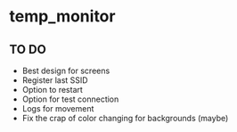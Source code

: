 # temp_monitor

## TO DO
* Best design for screens
* Register last SSID
* Option to restart
* Option for test connection
* Logs for movement
* Fix the crap of color changing for backgrounds (maybe)